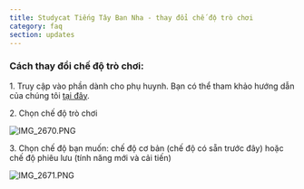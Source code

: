 ```yaml
---
title: Studycat Tiếng Tây Ban Nha - thay đổi chế độ trò chơi
category: faq
section: updates
---
```

 


### **Cách thay đổi chế độ trò chơi:**


1\. Truy cập vào phần dành cho phụ huynh. Bạn có thể tham khảo hướng dẫn của chúng tôi [tại đây](https://help.studycat.com/hc/en-us/articles/34518228622105/preview/eyJhbGciOiJIUzI1NiJ9.eyJpZCI6MzQ1MTgyMjg2MjIxMDUsImV4cCI6MTcyMDQxMDgxN30.7hW1u2Miesjcs2XqDuBHBNv7tBPGmmhqN4EJUGeGWJE).


2\. Chọn chế độ trò chơi


  
![IMG_2670.PNG](https://help.studycat.com/hc/article_attachments/34771475427225)


3\. Chọn chế độ bạn muốn: chế độ cơ bản (chế độ có sẵn trước đây) hoặc chế độ phiêu lưu (tính năng mới và cải tiến)


 


![IMG_2671.PNG](https://help.studycat.com/hc/article_attachments/34771498307353)